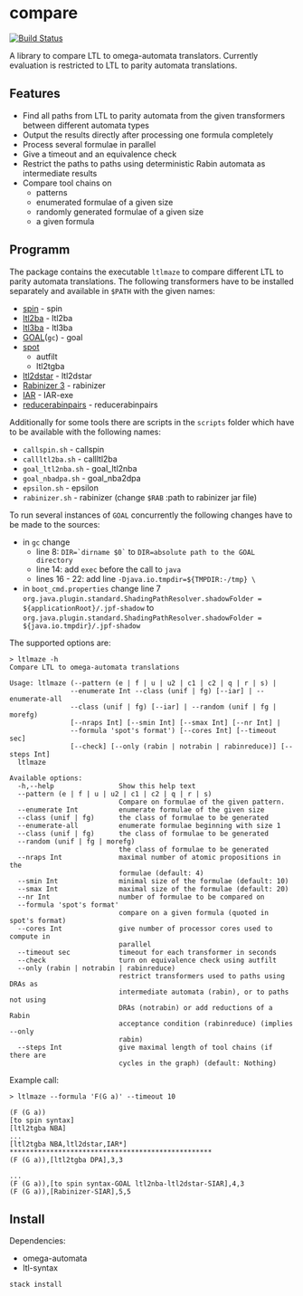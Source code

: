 compare
=======
[![Build Status](https://travis-ci.org/44534/compare.svg?branch=master)](https://travis-ci.org/44534/compare)

A library to compare LTL to omega-automata translators.
Currently evaluation is restricted to LTL to parity automata translations.

Features
--------
* Find all paths from LTL to parity automata from the given transformers between different automata types
* Output the results directly after processing one formula completely
* Process several formulae in parallel
* Give a timeout and an equivalence check
* Restrict the paths to paths using deterministic Rabin automata as intermediate results
* Compare tool chains on
    * patterns
    * enumerated formulae of a given size
    * randomly generated formulae of a given size
    * a given formula

Programm
--------
The package contains the executable `ltlmaze` to compare different LTL to parity automata translations.
The following transformers have to be installed separately and available in `$PATH` with the given names:

* [spin](http://spinroot.com/spin/whatispin.html) - spin
* [ltl2ba](http://www.lsv.ens-cachan.fr/~gastin/ltl2ba/) - ltl2ba
* [ltl3ba](http://ltl3ba.sourceforge.net/) - ltl3ba
* [GOAL](http://goal.im.ntu.edu.tw/wiki/doku.php#download)(`gc`) - goal
* [spot](https://spot.lrde.epita.fr/)
    * autfilt
    * ltl2tgba
* [ltl2dstar](http://www.ltl2dstar.de/) - ltl2dstar
* [Rabinizer 3](https://www7.in.tum.de/~kretinsk/rabinizer3.html) - rabinizer
* [IAR](https://github.com/44534/IAR) - IAR-exe
* [reducerabinpairs](https://github.com/44534/reducerabinpairs) - reducerabinpairs

Additionally for some tools there are scripts in the `scripts` folder which have to be available with the following names:

* `callspin.sh` - callspin
* `callltl2ba.sh` - callltl2ba
* `goal_ltl2nba.sh` - goal_ltl2nba
* `goal_nbadpa.sh` - goal_nba2dpa
* `epsilon.sh` - epsilon
* `rabinizer.sh` - rabinizer (change `$RAB` :path to rabinizer jar file)

To run several instances of `GOAL` concurrently the following changes have to be made to the sources:

* in `gc` change
    * line 8: `` DIR=`dirname $0` `` to `DIR=absolute path to the GOAL directory`
    * line 14: add `exec` before the call to `java`
    * lines 16 - 22: add line `-Djava.io.tmpdir=${TMPDIR:-/tmp} \`
* in `boot_cmd.properties` change line 7
`org.java.plugin.standard.ShadingPathResolver.shadowFolder = ${applicationRoot}/.jpf-shadow` to ```org.java.plugin.standard.ShadingPathResolver.shadowFolder = ${java.io.tmpdir}/.jpf-shadow```

The supported options are:
```
> ltlmaze -h
Compare LTL to omega-automata translations

Usage: ltlmaze (--pattern (e | f | u | u2 | c1 | c2 | q | r | s) |
               --enumerate Int --class (unif | fg) [--iar] | --enumerate-all
               --class (unif | fg) [--iar] | --random (unif | fg | morefg)
               [--nraps Int] [--smin Int] [--smax Int] [--nr Int] |
               --formula 'spot's format') [--cores Int] [--timeout sec]
               [--check] [--only (rabin | notrabin | rabinreduce)] [--steps Int]
  ltlmaze

Available options:
  -h,--help                Show this help text
  --pattern (e | f | u | u2 | c1 | c2 | q | r | s)
                           Compare on formulae of the given pattern.
  --enumerate Int          enumerate formulae of the given size
  --class (unif | fg)      the class of formulae to be generated
  --enumerate-all          enumerate formulae beginning with size 1
  --class (unif | fg)      the class of formulae to be generated
  --random (unif | fg | morefg)
                           the class of formulae to be generated
  --nraps Int              maximal number of atomic propositions in the
                           formulae (default: 4)
  --smin Int               minimal size of the formulae (default: 10)
  --smax Int               maximal size of the formulae (default: 20)
  --nr Int                 number of formulae to be compared on
  --formula 'spot's format'
                           compare on a given formula (quoted in spot's format)
  --cores Int              give number of processor cores used to compute in
                           parallel
  --timeout sec            timeout for each transformer in seconds
  --check                  turn on equivalence check using autfilt
  --only (rabin | notrabin | rabinreduce)
                           restrict transformers used to paths using DRAs as
                           intermediate automata (rabin), or to paths not using
                           DRAs (notrabin) or add reductions of a Rabin
                           acceptance condition (rabinreduce) (implies --only
                           rabin)
  --steps Int              give maximal length of tool chains (if there are
                           cycles in the graph) (default: Nothing)

```

Example call:
```
> ltlmaze --formula 'F(G a)' --timeout 10

(F (G a))
[to spin syntax]
[ltl2tgba NBA]
...
[ltl2tgba NBA,ltl2dstar,IAR*]
**************************************************
(F (G a)),[ltl2tgba DPA],3,3

...
(F (G a)),[to spin syntax-GOAL ltl2nba-ltl2dstar-SIAR],4,3
(F (G a)),[Rabinizer-SIAR],5,5

```

Install
-------
Dependencies:

* omega-automata
* ltl-syntax


```
stack install
```
